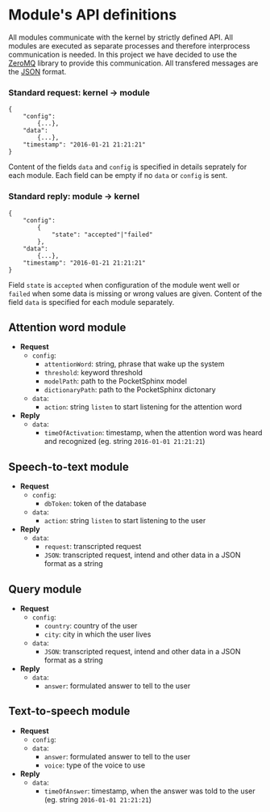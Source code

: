 # Module's API definitions #

All modules communicate with the kernel by strictly defined API. All modules are executed as separate processes and therefore interprocess communication is needed. In this project we have decided to use the [ZeroMQ](http://zeromq.org/) library to provide this communication. All transfered messages are the [JSON](http://www.ecma-international.org/publications/files/ECMA-ST/ECMA-404.pdf) format.

### Standard request: kernel &rarr; module ###
    {
        "config":
            {...},
        "data":
            {...},
        "timestamp": "2016-01-21 21:21:21"
    }

Content of the fields `data` and `config` is specified in details seprately for each module. Each field can be empty if no `data` or `config` is sent.

### Standard reply: module &rarr; kernel ###
    {
        "config":
            {
                "state": "accepted"|"failed"
            },
        "data":
            {...},
        "timestamp": "2016-01-21 21:21:21"
    }

Field `state` is `accepted` when configuration of the module went well or `failed` when some data is missing or wrong values are given. Content of the field `data` is specified for each module separately.

## Attention word module ##
  * **Request**
    * `config`:
      * `attentionWord`: string, phrase that wake up the system
      * `threshold`: keyword threshold
      * `modelPath`: path to the PocketSphinx model
      * `dictionaryPath`: path to the PocketSphinx dictonary
    * `data`:
      * `action`: string `listen` to start listening for the attention word
  * **Reply**
    * `data`:
      * `timeOfActivation`: timestamp, when the attention word was heard and recognized (eg. string `2016-01-01 21:21:21`)

## Speech-to-text module ##
  * **Request**
    * `config`:
      * `dbToken`: token of the database
    * `data`:
      * `action`: string `listen` to start listening to the user
  * **Reply**
    * `data`:
      * `request`: transcripted request
      * `JSON`: transcripted request, intend and other data in a JSON format as a string

## Query module ##
  * **Request**
    * `config`:
      * `country`: country of the user
      * `city`: city in which the user lives
    * `data`:
      * `JSON`: transcripted request, intend and other data in a JSON format as a string
  * **Reply**
    * `data`:
      * `answer`: formulated answer to tell to the user

## Text-to-speech module ##
  * **Request**
    * `config`:
    * `data`:
      * `answer`: formulated answer to tell to the user
      * `voice`: type of the voice to use
  * **Reply**
    * `data`:
      * `timeOfAnswer`: timestamp, when the answer was told to the user (eg. string `2016-01-01 21:21:21`)
